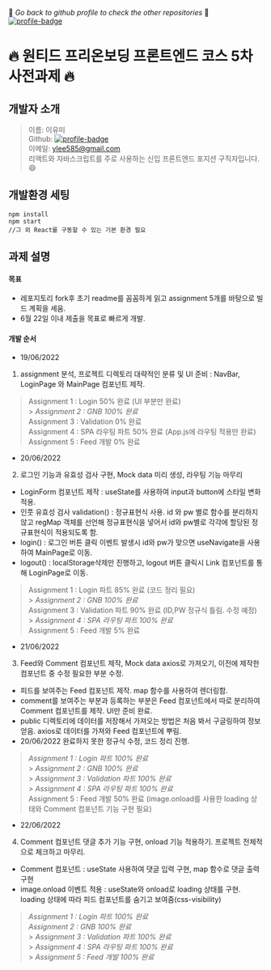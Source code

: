 :eyes: _*Go back to github profile to check the other repositories*_ :eyes:
[![profile-badge](https://img.shields.io/badge/Github-Profile-blue?style=flat&logo=Git&logoColor=F05032)](https://github.com/ymStudyLog)

# :fire: 원티드 프리온보딩 프론트엔드 코스 5차 사전과제 :fire:

## 개발자 소개

> 이름: 이유미 <br/>
> Github: [![profile-badge](https://img.shields.io/badge/Github-Profile-blue?style=flat&logo=Git&logoColor=F05032)](https://github.com/ymStudyLog) <br/>
> 이메일: ylee585@gmail.com <br/>
> 리액트와 자바스크립트를 주로 사용하는 신입 프론트엔드 포지션 구직자입니다.:smile: <br/>

## 개발환경 세팅

```
npm install
npm start
//그 외 React를 구동할 수 있는 기본 환경 필요
```

## 과제 설명

#### 목표

  - 레포지토리 fork후 초기 readme를 꼼꼼하게 읽고 assignment 5개를 바탕으로 빌드 계획을 세움.
  - 6월 22일 이내 제출을 목표로 빠르게 개발.

#### 개발 순서

- 19/06/2022

1. assignment 분석, 프로젝트 디렉토리 대략적인 분류 및 UI 준비 : NavBar, LoginPage 와 MainPage 컴포넌트 제작.

> Assignment 1 : Login 50% 완료 (UI 부분만 완료) <br/> > _Assignment 2 : GNB 100% 완료_ <br/>
> Assignment 3 : Validation 0% 완료 <br/>
> Assignment 4 : SPA 라우팅 파트 50% 완료 (App.js에 라우팅 적용만 완료) <br/>
> Assignment 5 : Feed 개발 0% 완료 <br/>

- 20/06/2022

2. 로그인 기능과 유효성 검사 구현, Mock data 미리 생성, 라우팅 기능 마무리

- LoginForm 컴포넌트 제작 : useState를 사용하여 input과 button에 스타일 변화 적용.
- 인풋 유효성 검사 validation() : 정규표현식 사용. id 와 pw 별로 함수를 분리하지 않고 regMap 객체를 선언해 정규표현식을 넣어서 id와 pw별로 각각에 할당된 정규표현식이 적용되도록 함.
- login() : 로그인 버튼 클릭 이벤트 발생시 id와 pw가 맞으면 useNavigate을 사용하여 MainPage로 이동.
- logout() : localStorage삭제만 진행하고, logout 버튼 클릭시 Link 컴포넌트를 통해 LoginPage로 이동.

> Assignment 1 : Login 파트 85% 완료 (코드 정리 필요) <br/> > _Assignment 2 : GNB 100% 완료_ <br/>
> Assignment 3 : Validation 파트 90% 완료 (ID,PW 정규식 틀림. 수정 예정) <br/> > _Assignment 4 : SPA 라우팅 파트 100% 완료_ <br/>
> Assignment 5 : Feed 개발 5% 완료 <br/>

- 21/06/2022

3. Feed와 Comment 컴포넌트 제작, Mock data axios로 가져오기, 이전에 제작한 컴포넌트 중 수정 필요한 부분 수정.

- 피드를 보여주는 Feed 컴포넌트 제작. map 함수를 사용하여 렌더링함.
- comment를 보여주는 부분과 등록하는 부분은 Feed 컴포넌트에서 따로 분리하여 Comment 컴포넌트를 제작. UI만 준비 완료.
- public 디렉토리에 데이터를 저장해서 가져오는 방법은 처음 봐서 구글링하여 정보 얻음. axios로 데이터를 가져와 Feed 컴포넌트에 뿌림.
- 20/06/2022 완료하지 못한 정규식 수정, 코드 정리 진행.

> _Assignment 1 : Login 파트 100% 완료_ <br/> > _Assignment 2 : GNB 100% 완료_ <br/> > _Assignment 3 : Validation 파트 100% 완료_ <br/> > _Assignment 4 : SPA 라우팅 파트 100% 완료_ <br/>
> Assignment 5 : Feed 개발 50% 완료 (image.onload를 사용한 loading 상태와 Comment 컴포넌트 기능 구현 필요)<br/>

- 22/06/2022

4. Comment 컴포넌트 댓글 추가 기능 구현, onload 기능 적용하기. 프로젝트 전체적으로 체크하고 마무리.

- Comment 컴포넌트 : useState 사용하여 댓글 입력 구현, map 함수로 댓글 출력 구현
- image.onload 이벤트 적용 : useState와 onload로 loading 상태를 구현. loading 상태에 따라 피드 컴포넌트를 숨기고 보여줌(css-visibility)

> _Assignment 1 : Login 파트 100% 완료_ <br/>
> _Assignment 2 : GNB 100% 완료_ <br/> > _Assignment 3 : Validation 파트 100% 완료_ <br/> > _Assignment 4 : SPA 라우팅 파트 100% 완료_ <br/> > _Assignment 5 : Feed 개발 100% 완료_<br/>
